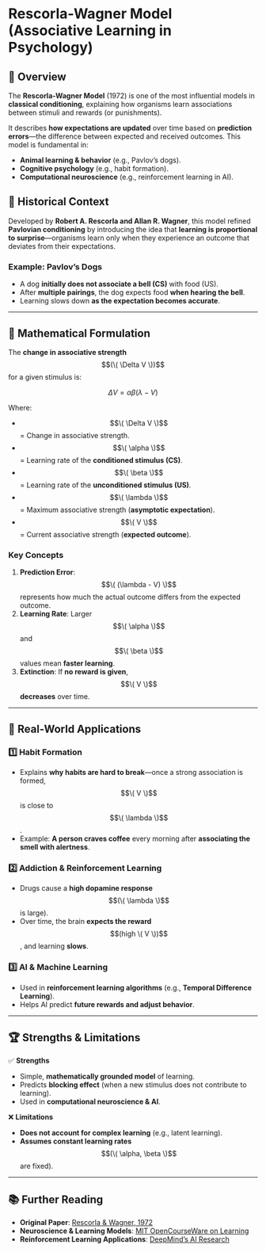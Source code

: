 # Rescorla-Wagner Model (Associative Learning in Psychology)

## 📌 Overview
The **Rescorla-Wagner Model** (1972) is one of the most influential models in **classical conditioning**, explaining how organisms learn associations between stimuli and rewards (or punishments). 

It describes **how expectations are updated** over time based on **prediction errors**—the difference between expected and received outcomes. This model is fundamental in:
- **Animal learning & behavior** (e.g., Pavlov’s dogs).
- **Cognitive psychology** (e.g., habit formation).
- **Computational neuroscience** (e.g., reinforcement learning in AI).

## 🧠 **Historical Context**
Developed by **Robert A. Rescorla and Allan R. Wagner**, this model refined **Pavlovian conditioning** by introducing the idea that **learning is proportional to surprise**—organisms learn only when they experience an outcome that deviates from their expectations.

### **Example: Pavlov’s Dogs**
- A dog **initially does not associate a bell (CS)** with food (US).
- After **multiple pairings**, the dog expects food **when hearing the bell**.
- Learning slows down **as the expectation becomes accurate**.

---

## 📖 **Mathematical Formulation**
The **change in associative strength** $$(\( \Delta V \))$$ for a given stimulus is:

$$\Delta V = \alpha \beta (\lambda - V)$$

Where:
- $$\( \Delta V \)$$ = Change in associative strength.
- $$\( \alpha \)$$ = Learning rate of the **conditioned stimulus (CS)**.
- $$\( \beta \)$$ = Learning rate of the **unconditioned stimulus (US)**.
- $$\( \lambda \)$$ = Maximum associative strength (**asymptotic expectation**).
- $$\( V \)$$ = Current associative strength (**expected outcome**).

### **Key Concepts**
1. **Prediction Error**: $$\( (\lambda - V) \)$$ represents how much the actual outcome differs from the expected outcome.
2. **Learning Rate**: Larger $$\( \alpha \)$$ and $$\( \beta \)$$ values mean **faster learning**.
3. **Extinction**: If **no reward is given**, $$\( V \)$$ **decreases** over time.

---

## 🔬 **Real-World Applications**
### **1️⃣ Habit Formation**
- Explains **why habits are hard to break**—once a strong association is formed, $$\( V \)$$ is close to $$\( \lambda \)$$.
- Example: **A person craves coffee** every morning after **associating the smell with alertness**.

### **2️⃣ Addiction & Reinforcement Learning**
- Drugs cause a **high dopamine response** $$(\( \lambda \)$$ is large).
- Over time, the brain **expects the reward** $$(high \( V \))$$, and learning **slows**.

### **3️⃣ AI & Machine Learning**
- Used in **reinforcement learning algorithms** (e.g., **Temporal Difference Learning**).
- Helps AI predict **future rewards and adjust behavior**.

---

## 🏆 **Strengths & Limitations**
✅ **Strengths**
- Simple, **mathematically grounded model** of learning.
- Predicts **blocking effect** (when a new stimulus does not contribute to learning).
- Used in **computational neuroscience & AI**.

❌ **Limitations**
- **Does not account for complex learning** (e.g., latent learning).
- **Assumes constant learning rates** $$(\( \alpha, \beta \)$$ are fixed).

---

## 📚 **Further Reading**
- **Original Paper**: [Rescorla & Wagner, 1972](https://psycnet.apa.org/record/1973-23272-001)
- **Neuroscience & Learning Models**: [MIT OpenCourseWare on Learning](https://ocw.mit.edu/courses/brain-and-cognitive-sciences/)
- **Reinforcement Learning Applications**: [DeepMind’s AI Research](https://deepmind.com/)

